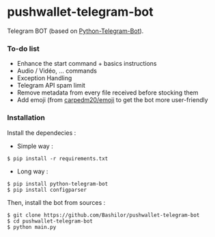 # pushwallet-telegram-bot

Telegram BOT (based on [Python-Telegram-Bot](https://github.com/python-telegram-bot/python-telegram-bot)).

### To-do list

  - Enhance the start command + basics instructions
  - Audio / Vidéo, ... commands
  - Exception Handling
  - Telegram API spam limit
  - Remove metadata from every file received before stocking them
  - Add emoji (from [carpedm20/emoji](https://github.com/carpedm20/emoji) to get the bot more user-friendly

### Installation

Install the dependecies :

* Simple way :
```
$ pip install -r requirements.txt
```

* Long way :

```
$ pip install python-telegram-bot
$ pip install configparser
```

Then, install the bot from sources :
```
$ git clone https://github.com/Bashilor/pushwallet-telegram-bot
$ cd pushwallet-telegram-bot 
$ python main.py
```
